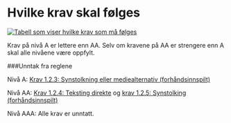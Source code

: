 # Hvilke krav skal følges

[![Tabell som viser hvilke krav som må følges](https://i.imgur.com/wr6VfAg.jpg)](https://uu.difi.no/krav-og-regelverk/wcag-20-standarden/oppbygging-av-wcag-20) 

Krav på nivå A er lettere enn AA. Selv om kravene på AA er strengere enn A skal alle nivåene være oppfylt.

###Unntak fra reglene

Nivå A: [Krav 1.2.3: Synstolkning eller mediealternativ (forhåndsinnspilt)](https://uu.difi.no/artikkel/2015/07/123-synstolking-eller-mediealternativ-forhandsinnspilt-niva)

Nivå AA: [Krav 1.2.4: Teksting direkte](https://uu.difi.no/artikkel/2015/07/124-teksting-direkte-niva-aa) og [krav 1.2.5: Synstolking (forhåndsinnspilt)](https://uu.difi.no/artikkel/2015/07/125-synstolking-forhandsinnpilt-niva-aa)

Nivå AAA: Alle krav er unntatt. 